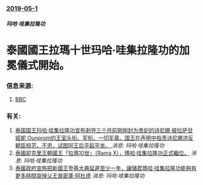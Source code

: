 ### [2019-05-1](/news/2019/05/1/index.md)

##### 玛哈·哇集拉隆功
# 泰國國王拉瑪十世玛哈·哇集拉隆功的加冕儀式開始。 




### 信息来源:

1. [BBC](https://www.bbc.co.uk/news/world-asia-48101877)

### 有关:

1. [ 泰国国王玛哈·哇集拉隆功宣布剥夺三个月前刚刚封为贵妃的诗尼娜·披拉萨甘娅妮 Ounprom的王室头衔、军衔、一切军章。国王在声明中指责诗尼娜违反朝臣规范，不忠，试图同王后平起平坐。 ](/zh/news/2019/10/21/泰国国王玛哈-哇集拉隆功宣布剥夺三个月前刚刚封为贵妃的诗尼娜-披拉萨甘娅妮-Ounprom的王室头衔-军衔-一切军章.md) _消息: 玛哈·哇集拉隆功_
2. [泰國卻克里王朝國王「拉瑪10世」（Rama X），瑪哈·哇集拉隆功正式繼位。](/zh/news/2016/12/1/泰國卻克里王朝國王-拉瑪10世-Rama-X-瑪哈-哇集拉隆功正式繼位.md) _消息: 玛哈·哇集拉隆功_
3. [泰國政府宣佈把新國王登基大典延遲至少一年，讓儲君瑪哈·哇集拉隆功能夠有更多時間哀悼父王普密蓬·阿杜德](/zh/news/2016/10/15/泰國政府宣佈把新國王登基大典延遲至少一年-讓儲君瑪哈-哇集拉隆功能夠有更多時間哀悼父王普密蓬-阿杜德.md) _消息: 玛哈·哇集拉隆功_
